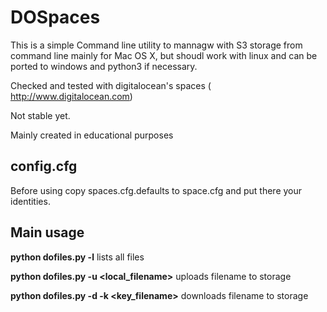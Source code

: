 # DOSpaces

This is a simple Command line utility to mannagw with S3  storage from command line
mainly  for Mac OS X, but shoudl work with linux and can be ported  to windows  and python3 if necessary.

Checked and tested with digitalocean's spaces ( http://www.digitalocean.com)

Not stable yet.

Mainly created in educational purposes

## config.cfg
Before using  copy spaces.cfg.defaults to space.cfg  and put there your identities.

## Main usage

__python dofiles.py  -l__ lists all files

__python dofiles.py  -u <local_filename>__ uploads filename to storage

__python dofiles.py  -d -k <key_filename>__  downloads  filename to storage
